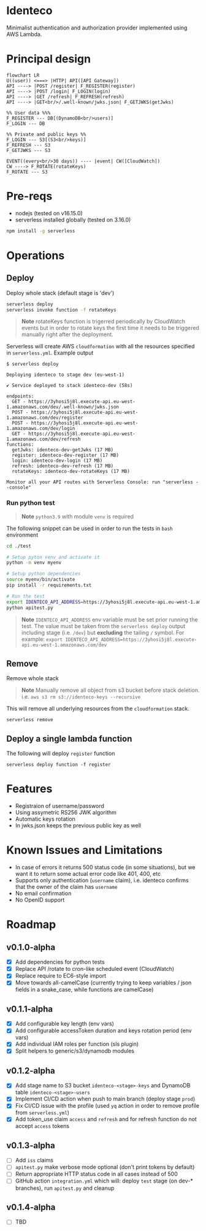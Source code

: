 # Identeco

Minimalist authentication and authorization provider implemented using AWS Lambda.

# Principal design

```mermaid
flowchart LR
U((user)) <===> |HTTP| API([API Gateway])
API ----> |POST /register| F_REGISTER(register)
API ----> |POST /login| F_LOGIN(login)
API ----> |GET /refresh| F_REFRESH(refresh)
API ----> |GET<br/>/.well-known/jwks.json| F_GETJWKS(getJwks)

%% User data %%%
F_REGISTER --- DB[(DynamoDB<br/>users)]
F_LOGIN --- DB

%% Private and public keys %%
F_LOGIN --- S3[(S3<br/>keys)]
F_REFRESH --- S3
F_GETJWKS --- S3

EVENT((every<br/>30 days)) ---- |event| CW([CloudWatch])
CW ----> F_ROTATE(rotateKeys)
F_ROTATE --- S3
```

# Pre-reqs

- nodejs (tested on v16.15.0)
- serverless installed globally (tested on 3.16.0)

```sh
npm install -g serverless
```

# Operations

## Deploy

Deploy whole stack (default stage is 'dev')

```bash
serverless deploy
serverless invoke function -f rotateKeys
```

> **Note** rotateKeys function is trigerred periodically by CloudWatch events but in order to
> rotate keys the first time it needs to be triggered manually right after the deployment.

Serverless will create AWS `cloudformation` with all the resources specified in `serverless.yml`.
Example output

```
$ serverless deploy

Deploying identeco to stage dev (eu-west-1)

✔ Service deployed to stack identeco-dev (58s)

endpoints:
  GET - https://3yhosi5j8l.execute-api.eu-west-1.amazonaws.com/dev/.well-known/jwks.json
  POST - https://3yhosi5j8l.execute-api.eu-west-1.amazonaws.com/dev/register
  POST - https://3yhosi5j8l.execute-api.eu-west-1.amazonaws.com/dev/login
  GET - https://3yhosi5j8l.execute-api.eu-west-1.amazonaws.com/dev/refresh
functions:
  getJwks: identeco-dev-getJwks (17 MB)
  register: identeco-dev-register (17 MB)
  login: identeco-dev-login (17 MB)
  refresh: identeco-dev-refresh (17 MB)
  rotateKeys: identeco-dev-rotateKeys (17 MB)

Monitor all your API routes with Serverless Console: run "serverless --console"
```

### Run python test

> **Note** `python3.9` with module `venv` is required

The following snippet can be used in order to run the tests in `bash` environment

```bash
cd ./test

# Setup pyton venv and activate it
python -m venv myenv

# Setup python dependencies
source myenv/bin/activate
pip install -r requirements.txt

# Run the test
export IDENTECO_API_ADDRESS=https://3yhosi5j8l.execute-api.eu-west-1.amazonaws.com/dev
python apitest.py
```

> **Note** `IDENTECO_API_ADDRESS` env variable must be set prior running the test.
> The value must be taken from the `serverless deploy` output including stage (i.e. `/dev`)
> but **excluding** the tailing `/` symbol.
> For example: `export IDENTECO_API_ADDRESS=https://3yhosi5j8l.execute-api.eu-west-1.amazonaws.com/dev`

## Remove

Remove whole stack

> **Note** Manually remove all object from s3 bucket before stack deletion.
> i.e. `aws s3 rm s3://identeco-keys --recursive`

This will remove all underlying resources from the `cloudformation` stack.

```
serverless remove
```

## Deploy a single lambda function

The following will deploy `register` function

```
serverless deploy function -f register
```

# Features

- Registraion of username/password
- Using assymetric RS256 JWK algorithm
- Automatic keys rotation
- In jwks.json keeps the previous public key as well

# Known Issues and Limitations

- In case of errors it returns 500 status code (in some situations), but we want it to return some actual error code like 401, 400, etc
- Supports only authentication (`username` claim), i.e. identeco confirms that the owner of the claim has `username`
- No email confirmation
- No OpenID support

# Roadmap

## v0.1.0-alpha

- [x] Add dependencies for python tests
- [x] Replace API /rotate to cron-like scheduled event (CloudWatch)
- [x] Replace require to EC6-style import
- [x] Move towards all-camelCase (currently trying to keep variables / json fields in a snake_case, while functions are camelCase)

## v0.1.1-alpha

- [x] Add configurable key length (env vars)
- [x] Add configurable accessToken duration and keys rotation period (env vars)
- [x] Add individual IAM roles per function (sls plugin)
- [x] Split helpers to generic/s3/dynamodb modules

## v0.1.2-alpha

- [x] Add stage name to S3 bucket `identeco-<stage>-keys` and DynamoDB table `identeco-<stage>-users`
- [x] Implement CI/CD action when push to main branch (deploy stage `prod`)
- [x] Fix CI/CD issue with the profile (used `yq` action in order to remove profile from `serverless.yml`)
- [x] Add token_use claim `access` and `refresh` and for refresh function do not accept `access` tokens

## v0.1.3-alpha

- [ ] Add `iss` claims
- [ ] `apitest.py` make verbose mode optional (don't print tokens by default)
- [ ] Return appropriate HTTP status code in all cases instead of 500
- [ ] GitHub action `integration.yml` which will: deploy `test` stage (on dev-\* branches), run `apitest.py` and cleanup

## v0.1.4-alpha

- [ ] TBD
